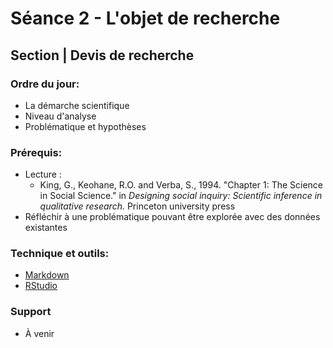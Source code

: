 # Séance 2 - L'objet de recherche
## Section | Devis de recherche

### Ordre du jour:
- La démarche scientifique
- Niveau d'analyse
- Problématique et hypothèses

### Prérequis:
- Lecture :
    - King, G., Keohane, R.O. and Verba, S., 1994. "Chapter 1: The Science in Social Science." in *Designing social inquiry: Scientific inference in qualitative research.* Princeton university press
- Réfléchir à une problématique pouvant être explorée avec des données existantes

### Technique et outils:
- [Markdown](https://guides.github.com/features/mastering-markdown/)
- [RStudio](https://rstudio.com/products/rstudio/)

### Support
- À venir
